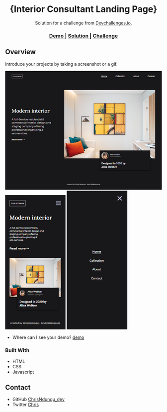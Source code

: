 <!-- Please update value in the {}  -->

<h1 align="center">{Interior Consultant Landing Page}</h1>

<div align="center">
   Solution for a challenge from  <a href="http://devchallenges.io" target="_blank">Devchallenges.io</a>.
</div>

<div align="center">
  <h3>
    <a href="https://{your-demo-link.your-domain}">
      Demo
    </a>
    <span> | </span>
    <a href="https://{your-url-to-the-solution}">
      Solution
    </a>
    <span> | </span>
    <a href="https://devchallenges.io/challenges/Jymh2b2FyebRTUljkNcb">
      Challenge
    </a>
  </h3>
</div>

<!-- OVERVIEW -->

## Overview
Introduce your projects by taking a screenshot or a gif. 

![Desktop Screenshot](assets/interior-desktop.png)
![Mobile View](assets/interior-mobile.png)
![Mobile View Navbar Open](assets/interior-mobile-nav.png)


- Where can I see your demo?
[demo]()


### Built With

<!-- This section should list any major frameworks that you built your project using. Here are a few examples.-->

- HTML
- CSS
- Javascript

## Contact

- GitHub [ChrisNdungu_dev](https://github.com/ChrisNdungu-dev)
- Twitter [Chris](https://twitter.com/Iam_ChrisN/)

